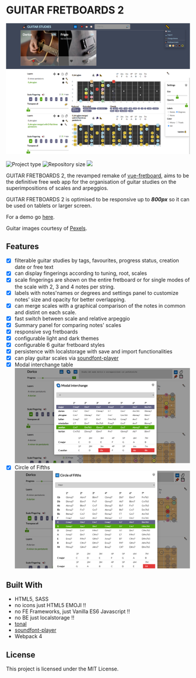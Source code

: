 # GUITAR FRETBOARDS 2

![tastiera](./docs/app2.PNG)
![tastiera](./docs/app.PNG)


![](https://img.shields.io/badge/type-JS_Library-brightgreen.svg "Project type")
![](https://img.shields.io/github/repo-size/LorenzoCorbella74/guitar-fretboards "Repository size")
![](https://img.shields.io/github/package-json/v/LorenzoCorbella74/guitar-fretboards)

GUITAR FRETBOARDS 2,  the revamped remake of  [vue-fretboard](https://github.com/LorenzoCorbella74/vue-fretboard), aims to be the definitive free web app for the organisation of guitar studies on the superimpositions of scales and arpeggios.

GUITAR FRETBOARDS 2 is optimised to be responsive up to ***800px*** so it can be used on tablets or larger screen.

For a demo go [here](https://laughing-mccarthy-3ab279.netlify.app/). 

Guitar images courtesy of [Pexels](https://www.pexels.com).  

## Features
- [x] filterable guitar studies by tags, favourites, progress status, creation date or free text
- [x] can display fingerings according to tuning, root, scales 
- [x] scale fingerings are shown on the entire fretboard or for single modes of the scale with 2, 3 and 4 notes per string.
- [x] labels with notes'names or degrees and settings panel to customize notes' size and opacity for better overlapping.
- [x] can merge scales with a graphical comparison of the notes in common and distint on each scale. 
- [x] fast switch between scale and relative arpeggio
- [x] Summary panel for comparing notes' scales  
- [x] responsive svg fretboards
- [x] configurable light and dark themes
- [x] configurable 6 guitar fretboard styles
- [x] persistence with localstorage with save and import functionalities
- [x] can play guitar scales via [soundfont-player](https://github.com/danigb/soundfont-player)
- [x] Modal interchange table
![tastiera](./docs/app3.PNG)
- [x] Circle of Fifths
![tastiera](./docs/app4.PNG)

## Built With
- HTML5, SASS
- no icons just HTML5 EMOJI !!
- no FE Frameworks, just Vanilla ES6 Javascript !!
- no BE just localstorage !!
- [tonal](https://github.com/danigb/tonal)
- [soundfont-player](https://github.com/danigb/soundfont-player)
- Webpack 4

## License
This project is licensed under the MIT License.
